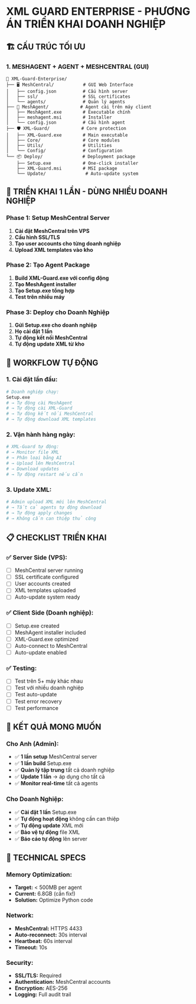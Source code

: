 # XML GUARD ENTERPRISE - PHƯƠNG ÁN TRIỂN KHAI DOANH NGHIỆP

## 🏗️ CẤU TRÚC TỐI ƯU

### 1. MESHAGENT + AGENT + MESHCENTRAL (GUI)
```
📁 XML-Guard-Enterprise/
├── 🖥️ MeshCentral/           # GUI Web Interface
│   ├── config.json          # Cấu hình server
│   ├── ssl/                 # SSL certificates
│   └── agents/              # Quản lý agents
├── 🤖 MeshAgent/            # Agent cài trên máy client
│   ├── MeshAgent.exe        # Executable chính
│   ├── meshagent.msi        # Installer
│   └── config.json          # Cấu hình agent
├── 🛡️ XML-Guard/            # Core protection
│   ├── XML-Guard.exe        # Main executable
│   ├── Core/                # Core modules
│   ├── Utils/               # Utilities
│   └── Config/              # Configuration
└── 📦 Deploy/               # Deployment package
    ├── Setup.exe            # One-click installer
    ├── XML-Guard.msi        # MSI package
    └── Update/               # Auto-update system
```

## 🚀 TRIỂN KHAI 1 LẦN - DÙNG NHIỀU DOANH NGHIỆP

### Phase 1: Setup MeshCentral Server
1. **Cài đặt MeshCentral trên VPS**
2. **Cấu hình SSL/TLS**
3. **Tạo user accounts cho từng doanh nghiệp**
4. **Upload XML templates vào kho**

### Phase 2: Tạo Agent Package
1. **Build XML-Guard.exe với config động**
2. **Tạo MeshAgent installer**
3. **Tạo Setup.exe tổng hợp**
4. **Test trên nhiều máy**

### Phase 3: Deploy cho Doanh Nghiệp
1. **Gửi Setup.exe cho doanh nghiệp**
2. **Họ cài đặt 1 lần**
3. **Tự động kết nối MeshCentral**
4. **Tự động update XML từ kho**

## 🔄 WORKFLOW TỰ ĐỘNG

### 1. Cài đặt lần đầu:
```bash
# Doanh nghiệp chạy:
Setup.exe
# → Tự động cài MeshAgent
# → Tự động cài XML-Guard
# → Tự động kết nối MeshCentral
# → Tự động download XML templates
```

### 2. Vận hành hàng ngày:
```bash
# XML-Guard tự động:
# → Monitor file XML
# → Phân loại bằng AI
# → Upload lên MeshCentral
# → Download updates
# → Tự động restart nếu cần
```

### 3. Update XML:
```bash
# Admin upload XML mới lên MeshCentral
# → Tất cả agents tự động download
# → Tự động apply changes
# → Không cần can thiệp thủ công
```

## 📋 CHECKLIST TRIỂN KHAI

### ✅ Server Side (VPS):
- [ ] MeshCentral server running
- [ ] SSL certificate configured
- [ ] User accounts created
- [ ] XML templates uploaded
- [ ] Auto-update system ready

### ✅ Client Side (Doanh nghiệp):
- [ ] Setup.exe created
- [ ] MeshAgent installer included
- [ ] XML-Guard.exe optimized
- [ ] Auto-connect to MeshCentral
- [ ] Auto-update enabled

### ✅ Testing:
- [ ] Test trên 5+ máy khác nhau
- [ ] Test với nhiều doanh nghiệp
- [ ] Test auto-update
- [ ] Test error recovery
- [ ] Test performance

## 🎯 KẾT QUẢ MONG MUỐN

### Cho Anh (Admin):
- ✅ **1 lần setup** MeshCentral server
- ✅ **1 lần build** Setup.exe
- ✅ **Quản lý tập trung** tất cả doanh nghiệp
- ✅ **Update 1 lần** → áp dụng cho tất cả
- ✅ **Monitor real-time** tất cả agents

### Cho Doanh Nghiệp:
- ✅ **Cài đặt 1 lần** Setup.exe
- ✅ **Tự động hoạt động** không cần can thiệp
- ✅ **Tự động update** XML mới
- ✅ **Bảo vệ tự động** file XML
- ✅ **Báo cáo tự động** lên server

## 🔧 TECHNICAL SPECS

### Memory Optimization:
- **Target:** < 500MB per agent
- **Current:** 6.8GB (cần fix!)
- **Solution:** Optimize Python code

### Network:
- **MeshCentral:** HTTPS 4433
- **Auto-reconnect:** 30s interval
- **Heartbeat:** 60s interval
- **Timeout:** 10s

### Security:
- **SSL/TLS:** Required
- **Authentication:** MeshCentral accounts
- **Encryption:** AES-256
- **Logging:** Full audit trail

